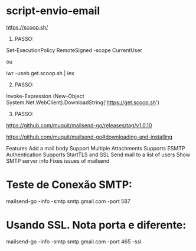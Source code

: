 # script-envio-email

https://scoop.sh/

1. PASSO:

Set-ExecutionPolicy RemoteSigned -scope CurrentUser

ou

iwr -useb get.scoop.sh | iex

2. PASSO:

Invoke-Expression (New-Object System.Net.WebClient).DownloadString('https://get.scoop.sh')

3. PASSO:

https://github.com/muquit/mailsend-go/releases/tag/v1.0.10

https://github.com/muquit/mailsend-go#downloading-and-installing

Features
Add a mail body
Support Multiple Attachments
Supports ESMTP Authentication
Supports StartTLS and SSL
Send mail to a list of users
Show SMTP server info
Fixes issues of mailsend

# Teste de Conexão SMTP:

mailsend-go -info -smtp smtp.gmail.com -port 587

# Usando SSL. Nota porta e diferente:

mailsend-go -info -smtp smtp.gmail.com -port 465 -ssl



